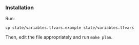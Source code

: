 ### Installation

Run:

```
cp state/variables.tfvars.example state/variables.tfvars
```

Then, edit the file appropriately and run `make plan`.
